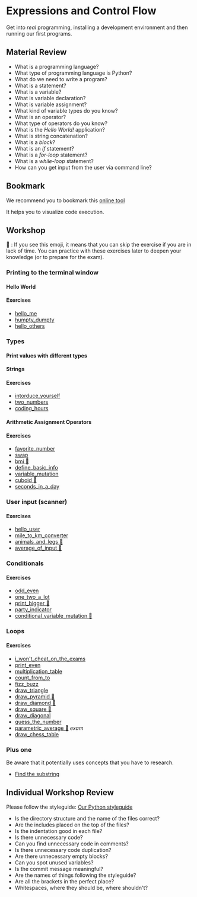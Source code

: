 # Expressions and Control Flow

Get into *real* programming, installing a development environment and then
running our first programs.

## Material Review

- What is a programming language?
- What type of programming language is Python?
  <!-- an interpreted, high-level, general-purpose programming language -->
- What do we need to write a program?
  <!-- a text editor, VS Code, PyCharm -->
- What is a statement?
  <!-- syntactic unit that expresses some action to be carried out -->
- What is a variable?
- What is variable declaration?
- What is variable assignment?
- What kind of variable types do you know?
  <!-- byte, int, float, boolean, char, String -->
- What is an operator?
- What type of operators do you know?
  <!--
    arithmetic operators:
      additive (+),
      subtraction (-),
      multiplication (*),
      division (/),
      floor/whole division (//),
      remainder (%)

    unary operators:
      logical complement (not)

    equality and relational operators:
      equal to (==),
      not equal to (!=),
      greater than (>),
      greater than or equal to (>=),
      less than (<),
      less than or equal to (<=)

    conditional operators:
      conditional-AND (and),
      conditional-OR (or)
    -->
- What is the *Hello World!* application?
- What is string concatenation?
- What is a *block*?
- What is an *if* statement?
- What is a *for-loop* statement?
- What is a *while-loop* statement?
- How can you get input from the user via command line?

## Bookmark

We recommend you to bookmark this [online tool](http://pythontutor.com/)

It helps you to visualize code execution.

## Workshop

💪 : If you see this emoji, it means that you can skip the exercise if you are
in lack of time. You can practice with these exercises later to deepen your
knowledge (or to prepare for the exam).

### Printing to the terminal window

#### Hello World

#### Exercises

- [hello_me](hello-me/hello_me.py)
- [humpty_dumpty](humpty-dumpty/humpty_dumpty.py)
- [hello_others](hello-others/hello_others.py)

### Types

#### Print values with different types

#### Strings

#### Exercises

- [intorduce_yourself](introduce-yourself/introduce_yourself.py)
- [two_numbers](two-numbers/two_numbers.py)
- [coding_hours](coding-hours/coding_hours.py)

#### Arithmetic Assignment Operators

#### Exercises

- [favorite_number](favorite-number/favorite_number.py)
- [swap](swap/swap.py)
- [bmi 💪](bmi/bmi.py)
- [define_basic_info](define-basic-info/define_basic_info.py)
- [variable_mutation](variable-mutation/variable_mutation.py)
- [cuboid 💪](cuboid/cuboid.py)
- [seconds_in_a_day](seconds-in-a-day/seconds_in_a_day.py)

### User input (scanner)

#### Exercises

- [hello_user](hello-user/hello_user.py)
- [mile_to_km_converter](mile-to-km-converter/mile_to_km_converter.py)
- [animals_and_legs 💪](animals-and-legs/animals_and_legs.py)
- [average_of_input 💪](average-of-input/average_of_input.py)

### Conditionals

#### Exercises

- [odd_even](odd-even/odd_even.py)
- [one_two_a_lot](one-two-a-lot/one_two_a_lot.py)
- [print_bigger 💪](print-bigger/print_bigger.py)
- [party_indicator](party-indicator/party_indicator.py)
- [conditional_variable_mutation 💪](conditional-variable-mutation/conditional_variable_mutation.py)

### Loops

#### Exercises

- [i_won't_cheat_on_the_exams](i-wont-cheat-on-the-exams/i_wont_cheat_on_the_exams.py)
- [print_even](print-even/print_even.py)
- [multiplication_table](multiplication-table/multiplication_table.py)
- [count_from_to](count-from-to/count_from_to.py)
- [fizz_buzz](fizz-buzz/fizz_buzz.py)
- [draw_triangle](draw-triangle/draw_triangle.py)
- [draw_pyramid 💪](draw-pyramid/draw_pyramid.py)
- [draw_diamond 💪](draw-diamond/draw_diamond.py)
- [draw_square 💪](draw-square/draw_square.py)
- [draw_diagonal](draw-diagonal/draw_diagonal.py)
- [guess_the_number](guess-the-number/guess_the_number.py)
- [parametric_average 💪](parametric-average/parametric_average.py) *exam*
- [draw_chess_table](draw-chess-table/draw_chess_table.py)

### Plus one

Be aware that it potentially uses concepts that you have to research.

- [Find the substring](substr/substr.py)

## Individual Workshop Review

Please follow the styleguide:
[Our Python styleguide](../../styleguide/python.md)

- Is the directory structure and the name of the files correct?
- Are the includes placed on the top of the files?
- Is the indentation good in each file?
- Is there unnecessary code?
- Can you find unnecessary code in comments?
- Is there unnecessary code duplication?
- Are there unnecessary empty blocks?
- Can you spot unused variables?
- Is the commit message meaningful?
- Are the names of things following the styleguide?
- Are all the brackets in the perfect place?
- Whitespaces, where they should be, where shouldn't?
